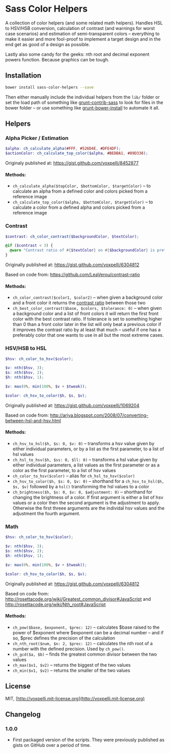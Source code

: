 # Sass Color Helpers

A collection of color helpers (and some related math helpers). Handles HSL to HSV/HSB conversion, calculation of contrast (and warnings for worst case scenarios) and estimation of semi-transparent colors – everything to make it easier and more fool-proof to implement a target design and in the end get as good of a design as possible.

Lastly also some candy for the geeks: nth root and decimal exponent powers function. Because graphics can be tough.

## Installation

```bash
bower install sass-color-helpers --save
```

Then either manually include the individual helpers from the `lib/` folder or set the load path of something like [grunt-contrib-sass](https://npmjs.org/package/grunt-contrib-sass) to look for files in the bower folder – or use something like [grunt-bower-install](https://www.npmjs.org/package/grunt-bower-install) to automate it all.

## Helpers

### Alpha Picker / Estimation

```scss
$alpha: ch_calculate_alpha(#FFF, #526D4E, #DFE4DF);
$actionColor: ch_calculate_top_color($alpha, #BEDBA1, #89D338);
```

Originaly published at: https://gist.github.com/voxpelli/8452877

#### Methods:

* `ch_calculate_alpha($topColor, $bottomColor, $targetColor)` – to calculate an alpha from a defined color and colors picked from a reference image
* `ch_calculate_top_color($alpha, $bottomColor, $targetColor)` – to calculate a color from a defined alpha and colors picked from a reference image

### Contrast

```scss
$contrast: ch_color_contrast($backgroundColor, $textColor);

@if ($contrast < 3) {
  @warn "Contrast ratio of #{$textColor} on #{$backgroundColor} is pretty bad, just #{$contrast}";
}
```

Originally published at: https://gist.github.com/voxpelli/6304812

Based on code from: https://github.com/LeaVerou/contrast-ratio

#### Methods:

* `ch_color_contrast($color1, $color2)` – when given a background color and a front color it returns the [contrast ratio](http://www.w3.org/TR/2008/REC-WCAG20-20081211/#contrast-ratiodef) between those two
* `ch_best_color_contrast($base, $colors, $tolerance: 0)` – when given a background color and a list of front colors it will return the first front color with the best contrast ratio. If tolerance is set to something higher than 0 than a front color later in the list will only beat a previous color if it improves the contrast ratio  by at least that much – useful if one has a preferably color that one wants to use in all but the most extreme cases.

### HSV/HSB to HSL

```scss
$hsv: ch_color_to_hsv($color);

$v: nth($hsv, 3);
$s: nth($hsv, 2);
$h: nth($hsv, 1);

$v: max(0%, min(100%, $v + $tweak));

$color: ch_hsv_to_color($h, $s, $v);
```

Originally published at: https://gist.github.com/voxpelli/1069204

Based on code from: http://ariya.blogspot.com/2008/07/converting-between-hsl-and-hsv.html

#### Methods:

* `ch_hsv_to_hsl($h, $s: 0, $v: 0)` – transforms a hsv value given by either individual parameters, or by a list as the first parameter, to a list of hsl values
* `ch_hsl_to_hsv($h, $ss: 0, $ll: 0)` – transforms a hsl value given by either individual parameters, a list values as the first parameter or as a color as the first parameter, to a list of hsv values
* `ch_color_to_hsv($color)` – alias for `ch_hsl_to_hsv($color)`
* `ch_hsv_to_color($h, $s: 0, $v: 0)` – shorthand for a `ch_hsv_to_hsl($h, $s, $v)` followed by a `hsl()` transforming the hsl values to a color
* `ch_brightness($h, $s: 0, $v: 0, $adjustment: 0)` – shorthand for changing the brightness of a color. If first argument is either a list of hsv values or a color then the second argument is the adjustment to apply. Otherwise the first threee arguments are the individal hsv values and the adjustment the fourth argument.

### Math

```scss
$hsv: ch_color_to_hsv($color);

$v: nth($hsv, 3);
$s: nth($hsv, 2);
$h: nth($hsv, 1);

$v: max(0%, min(100%, $v + $tweak));

$color: ch_hsv_to_color($h, $s, $v);
```

Originally published at: https://gist.github.com/voxpelli/6304812

Based on code from: http://rosettacode.org/wiki/Greatest_common_divisor#JavaScript and http://rosettacode.org/wiki/Nth_root#JavaScript

#### Methods:

* `ch_pow($base, $exponent, $prec: 12)` – calculates $base raised to the power of $exponent where $exponent can be a decimal number – and if so, $prec defines the precision of the calculation
* `ch_nth_root($num, $n: 2, $prec: 12)` – calculates the nth root of a number with the defined precision. Used by `ch_pow()`.
* `ch_gcd($a, $b)` – finds the greatest common divisor between the two values
* `ch_max($v1, $v2)` – returns the biggest of the two values
* `ch_min($v1, $v2)` – returns the smaller of the two values

## License

MIT, [http://voxpelli.mit-license.org](http://voxpelli.mit-license.org)

## Changelog

### 1.0.0

* First packaged version of the scripts. They were previously published as gists on GitHub over a period of time.
